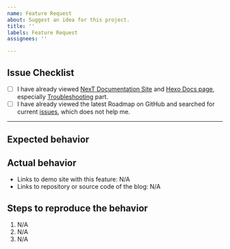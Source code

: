 ```yaml
---
name: Feature Request
about: Suggest an idea for this project.
title: ''
labels: Feature Request
assignees: ''

---
```


<!-- ATTENTION!
IF YOU DON'T FILL OUT THE FOLLOWING INFORMATION, WE MIGHT CLOSE YOUR ISSUE WITHOUT INVESTIGATING.
如果你没有按照要求填写以下内容，我们可能会直接关闭你的 Issue。
Please check if your Issue fulfills the following requirements.
请务必确认你在提交此 Issue 前已经查看并完成了下列检查单中的所有事项。
-->

## Issue Checklist <!-- 我确认我已经查看了 -->
<!-- Change [ ] to [x] to select, not [ x] or [x ] (将 [ ] 换成 [x] 来选择，而非 [ x] 或者 [x ]) -->

- [ ] I have already viewed [NexT Documentation Site](http://theme-next.org/docs/) and [Hexo Docs page](https://hexo.io/docs/), especially [Troubleshooting](https://hexo.io/docs/troubleshooting.html) part.
- [ ] I have already viewed the latest Roadmap on GitHub and searched for current [issues](https://github.com/theme-next/hexo-theme-next/issues?utf8=%E2%9C%93&q=is%3Aissue), which does not help me.

***

## Expected behavior <!-- 预期行为 -->


## Actual behavior <!-- 实际行为 -->
<!-- Please provide at least one of the following information (请至少提供以下的一项信息) -->

- Links to demo site with this feature: N/A
- Links to repository or source code of the blog: N/A


## Steps to reproduce the behavior <!-- 重现步骤 -->
1. N/A
2. N/A
3. N/A
